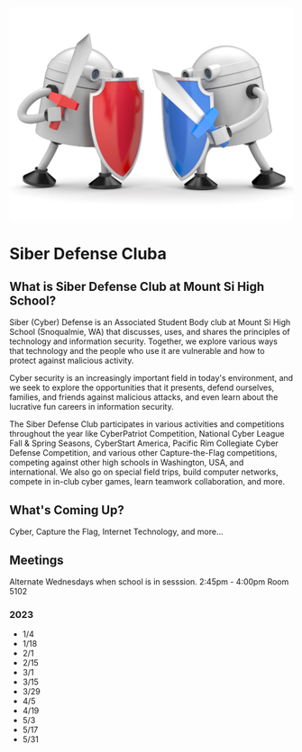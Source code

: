 [![MSHS Siber Defense Club Logo](assets/logo.jpg)](https://siberdefense.club)

# Siber Defense Cluba

## What is  Siber Defense Club at Mount Si High School?
Siber (Cyber) Defense is an Associated Student Body club at Mount Si High School (Snoqualmie, WA) that discusses, uses, and shares the principles of technology and information security. Together, we explore various ways that technology and the people who use it are vulnerable and how to protect against malicious activity.

Cyber security is an increasingly important field in today's environment, and we seek to explore the opportunities that it presents, defend ourselves, families, and friends against malicious attacks, and even learn about the lucrative fun careers in information security.

The Siber Defense Club participates in various activities and competitions throughout the year like CyberPatriot Competition, National Cyber League Fall & Spring Seasons, CyberStart America, Pacific Rim Collegiate Cyber Defense Competition, and various other Capture-the-Flag competitions, competing against other high schools in Washington, USA, and international.  We also go on special field trips, build computer networks, compete in in-club cyber games, learn teamwork collaboration, and more.

## What's Coming Up?

Cyber, Capture the Flag, Internet Technology, and more...

## Meetings

Alternate Wednesdays when school is in sesssion.
2:45pm - 4:00pm
Room 5102

### 2023
- 1/4
- 1/18
- 2/1
- 2/15
- 3/1
- 3/15
- 3/29
- 4/5
- 4/19
- 5/3
- 5/17
- 5/31

